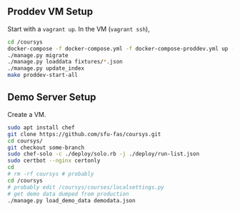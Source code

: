 ## Proddev VM Setup

Start with a `vagrant up`. In the VM (`vagrant ssh`),
```sh
cd /coursys
docker-compose -f docker-compose.yml -f docker-compose-proddev.yml up -d
./manage.py migrate
./manage.py loaddata fixtures/*.json
./manage.py update_index
make proddev-start-all
```

## Demo Server Setup

Create a VM.
```sh
sudo apt install chef
git clone https://github.com/sfu-fas/coursys.git
cd coursys/
git checkout some-branch
sudo chef-solo -c ./deploy/solo.rb -j ./deploy/run-list.json
sudo certbot --nginx certonly
cd
# rm -rf coursys # probably
cd /coursys
# probably edit /coursys/courses/localsettings.py
# get demo data dumped from production
./manage.py load_demo_data demodata.json 
```